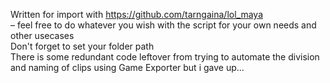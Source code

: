 Written for import with https://github.com/tarngaina/lol_maya
<br />– feel free to do whatever you wish with the script for your own needs and other usecases
<br />Don't forget to set your folder path
<br />There is some redundant code leftover from trying to automate the division and naming of clips using Game Exporter but i gave up...
